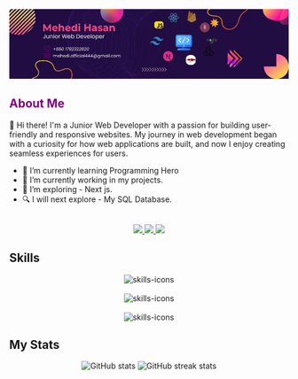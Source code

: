 <!-- <p align="center"><a href=""><img width="80%" alt="Hello, I'm Mehedi. I'm Junior Web Developer" src="./asset/mehedi-git-Hub-bannar.png" /></a></p> -->
<img src="./asset/mehedi-git-Hub-bannar.png" />

<h2 style="color: purple">About Me</h2>
<p>👋 Hi there! I'm a Junior Web Developer with a passion for building user-friendly and responsive websites. My journey in web development began with a curiosity for how web applications are built, and now I enjoy creating seamless experiences for users.</p>

* 🌱 I’m currently learning Programming Hero
* 🔭 I’m currently working in my projects.
* 🦯 I’m exploring - Next js.
* 🔍 I will next explore - My SQL Database.
<br>
<div align="center">
<a href="https://www.facebook.com/mehedi.hasan9t9" target="_blank">
<img src="https://img.shields.io/badge/Facebook-30363D?style=for-the-badge&logo=Facebook&logoColor=blue" target="_blank" />
 </a>
<a href="https://www.facebook.com/mehedi.hasan9t9" target="_blank">
<img src="https://img.shields.io/badge/Linkedin-30363D?style=for-the-badge&logo=Linkedin&logoColor=blue" target="_blank" />
 </a>
<a href="https://mehedi-hasan-444.netlify.app/" target="_blank">
<img src="https://img.shields.io/badge/Portfolio-30363D?style=for-the-badge&logo=GitHub-Sponsors&logoColor=#white" target="_blank" />
 </a>
</div>


<h2> Skills </h2>
<div align="center">
      <img src="https://skillicons.dev/icons?i=html,css,tailwind,js" alt="skills-icons" />
      <br>
      <br>
      <img src="https://skillicons.dev/icons?i=typescript,react,redux,nodejs,nextjs" alt="skills-icons" />
      <br>
      <br>
      <img src="https://skillicons.dev/icons?i=expressjs,mongodb,firebase,github,npm,docker" alt="skills-icons" />
      
</div>

<h2> My Stats </h2>
<p align="center">
  <img src="https://github-readme-stats.vercel.app/api?username=Mehedi-9T9&show_icons=true" alt="GitHub stats" width="45%"/>
  <img src="https://streak-stats.demolab.com/?user=Mehedi-9T9" alt="GitHub streak stats" width="45%"/>

</p>
